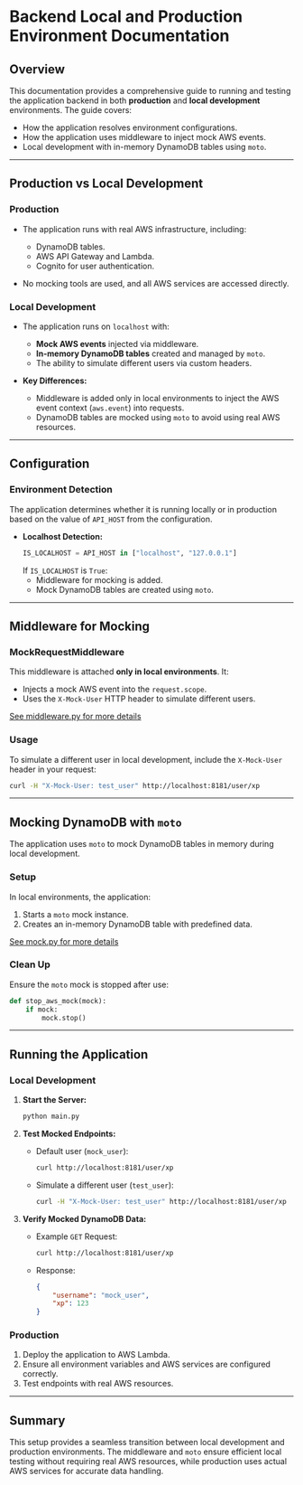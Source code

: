 
# Backend Local and Production Environment Documentation

## Overview

This documentation provides a comprehensive guide to running and testing the application backend in both **production** and **local development** environments. The guide covers:
- How the application resolves environment configurations.
- How the application uses middleware to inject mock AWS events.
- Local development with in-memory DynamoDB tables using `moto`.

---

## Production vs Local Development

### **Production**
- The application runs with real AWS infrastructure, including:
  - DynamoDB tables.
  - AWS API Gateway and Lambda.
  - Cognito for user authentication.

- No mocking tools are used, and all AWS services are accessed directly.

### **Local Development**
- The application runs on `localhost` with:
  - **Mock AWS events** injected via middleware.
  - **In-memory DynamoDB tables** created and managed by `moto`.
  - The ability to simulate different users via custom headers.

- **Key Differences:**
  - Middleware is added only in local environments to inject the AWS event context (`aws.event`) into requests.
  - DynamoDB tables are mocked using `moto` to avoid using real AWS resources.

---

## Configuration

### Environment Detection

The application determines whether it is running locally or in production based on the value of `API_HOST` from the configuration.

- **Localhost Detection:**
  ```python
  IS_LOCALHOST = API_HOST in ["localhost", "127.0.0.1"]
  ```
  If `IS_LOCALHOST` is `True`:
  - Middleware for mocking is added.
  - Mock DynamoDB tables are created using `moto`.

---

## Middleware for Mocking

### MockRequestMiddleware

This middleware is attached **only in local environments**. It:
- Injects a mock AWS event into the `request.scope`.
- Uses the `X-Mock-User` HTTP header to simulate different users.

[See middleware.py for more details](middleware.py)

### Usage
To simulate a different user in local development, include the `X-Mock-User` header in your request:
```bash
curl -H "X-Mock-User: test_user" http://localhost:8181/user/xp
```

---

## Mocking DynamoDB with `moto`

The application uses `moto` to mock DynamoDB tables in memory during local development.

### Setup
In local environments, the application:
1. Starts a `moto` mock instance.
2. Creates an in-memory DynamoDB table with predefined data.

[See mock.py for more details](mock.py)

### Clean Up
Ensure the `moto` mock is stopped after use:
```python
def stop_aws_mock(mock):
    if mock:
        mock.stop()
```

---

## Running the Application

### Local Development

1. **Start the Server:**
   ```bash
   python main.py
   ```

2. **Test Mocked Endpoints:**
   - Default user (`mock_user`):
     ```bash
     curl http://localhost:8181/user/xp
     ```

   - Simulate a different user (`test_user`):
     ```bash
     curl -H "X-Mock-User: test_user" http://localhost:8181/user/xp
     ```

3. **Verify Mocked DynamoDB Data:**
   - Example `GET` Request:
     ```bash
     curl http://localhost:8181/user/xp
     ```
   - Response:
     ```json
     {
         "username": "mock_user",
         "xp": 123
     }
     ```

### Production
1. Deploy the application to AWS Lambda.
2. Ensure all environment variables and AWS services are configured correctly.
3. Test endpoints with real AWS resources.

---

## Summary

This setup provides a seamless transition between local development and production environments. The middleware and `moto` ensure efficient local testing without requiring real AWS resources, while production uses actual AWS services for accurate data handling.
